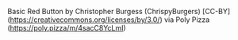 Basic Red Button by Christopher Burgess (ChrispyBurgers) [CC-BY] (https://creativecommons.org/licenses/by/3.0/) via Poly Pizza (https://poly.pizza/m/4sacC8YcLmI)


